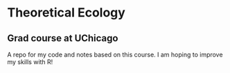 # Theoretical Ecology
## Grad course at UChicago

A repo for my code and notes based on this course. I am hoping to improve my skills with R!

